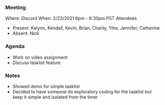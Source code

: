### Meeting
Where: Discord
When: 2/23/2021 6pm - 6:30pm PST
Attendees
- Present: Kelynn, Kendall,  Kevin, Brian, Chanly, Yihe, Jennifer, Catherine
- Absent: Nick

### Agenda
- Work on video assignment
- Discuss tasklist feature

### Notes
- Showed demo for simple tasklist
- Decided to have someone do exploratory coding for the tasklist but keep it simple and isolated from the timer
